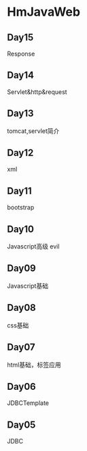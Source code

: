 # HmJavaWeb
## Day15
Response
## Day14
Servlet&http&request
## Day13
tomcat,servlet简介
## Day12
xml
## Day11
bootstrap
## Day10
Javascript高级  evil
## Day09
Javascript基础
## Day08
css基础
## Day07
html基础，标签应用
## Day06 
JDBCTemplate
## Day05
JDBC


